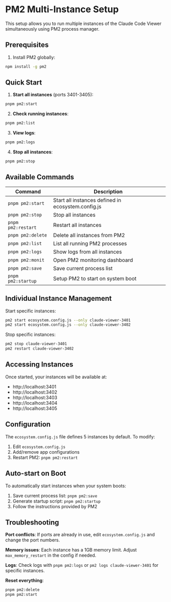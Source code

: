 # PM2 Multi-Instance Setup

This setup allows you to run multiple instances of the Claude Code Viewer simultaneously using PM2 process manager.

## Prerequisites

1. Install PM2 globally:
```bash
npm install -g pm2
```

## Quick Start

1. **Start all instances** (ports 3401-3405):
```bash
pnpm pm2:start
```

2. **Check running instances**:
```bash
pnpm pm2:list
```

3. **View logs**:
```bash
pnpm pm2:logs
```

4. **Stop all instances**:
```bash
pnpm pm2:stop
```

## Available Commands

| Command | Description |
|---------|-------------|
| `pnpm pm2:start` | Start all instances defined in ecosystem.config.js |
| `pnpm pm2:stop` | Stop all instances |
| `pnpm pm2:restart` | Restart all instances |
| `pnpm pm2:delete` | Delete all instances from PM2 |
| `pnpm pm2:list` | List all running PM2 processes |
| `pnpm pm2:logs` | Show logs from all instances |
| `pnpm pm2:monit` | Open PM2 monitoring dashboard |
| `pnpm pm2:save` | Save current process list |
| `pnpm pm2:startup` | Setup PM2 to start on system boot |

## Individual Instance Management

Start specific instances:
```bash
pm2 start ecosystem.config.js --only claude-viewer-3401
pm2 start ecosystem.config.js --only claude-viewer-3402
```

Stop specific instances:
```bash
pm2 stop claude-viewer-3401
pm2 restart claude-viewer-3402
```

## Accessing Instances

Once started, your instances will be available at:
- http://localhost:3401
- http://localhost:3402
- http://localhost:3403
- http://localhost:3404
- http://localhost:3405

## Configuration

The `ecosystem.config.js` file defines 5 instances by default. To modify:

1. Edit `ecosystem.config.js`
2. Add/remove app configurations
3. Restart PM2: `pnpm pm2:restart`

## Auto-start on Boot

To automatically start instances when your system boots:

1. Save current process list: `pnpm pm2:save`
2. Generate startup script: `pnpm pm2:startup`
3. Follow the instructions provided by PM2

## Troubleshooting

**Port conflicts**: If ports are already in use, edit `ecosystem.config.js` and change the port numbers.

**Memory issues**: Each instance has a 1GB memory limit. Adjust `max_memory_restart` in the config if needed.

**Logs**: Check logs with `pnpm pm2:logs` or `pm2 logs claude-viewer-3401` for specific instances.

**Reset everything**:
```bash
pnpm pm2:delete
pnpm pm2:start
```